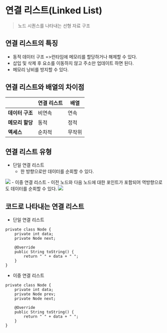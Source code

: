 # 연결 리스트(Linked List)
> 노드 시퀀스를 나타내는 선형 자료 구조

## 연결 리스트의 특징
- 동적 데이터 구조 =>런타임에 메모리를 할당하거나 해제할 수 있다.
- 삽입 및 삭제 후 요소를 이동하지 않고 주소만 업데이트 하면 된다.
- 메모리 낭비를 방지할 수 있다.

## 연결 리스트와 배열의 차이점
|            | 연결 리스트 | 배열  |
|------------|--------|-----|
| **데이터 구조** | 비연속    | 연속  |
| **메모리 할당** | 동적     | 정적  |
| **액세스**    | 순차적    | 무작위 |

## 연결 리스트 유형
- 단일 연결 리스트
  - 한 방향으로만 데이터를 순회할 수 있다.
<img src="https://github.com/justlikeryu/TIL/assets/111476710/0dcd8965-d7f7-4522-a69b-96f99acd2aa1">
- 이중 연결 리스트
  - 이전 노드와 다음 노드에 대한 포인트가 포함되어 역방향으로도 데이터를 순회할 수 있다.
<img src="https://github.com/justlikeryu/TIL/assets/111476710/fe55f09e-347d-42ae-8add-facd0457cf27">

## 코드로 나타내는 연결 리스트
- 단일 연결 리스트
```
private class Node {
    private int data;
    private Node next;
    
    @Override
    public String toString() {
        return " " + data + " ";
    }
}
```
- 이중 연결 리스트
```
private class Node {
    private int data;
    private Node prev;
    private Node next;
    
    @Override
    public String toString() {
        return " " + data + " ";
    }
}
```